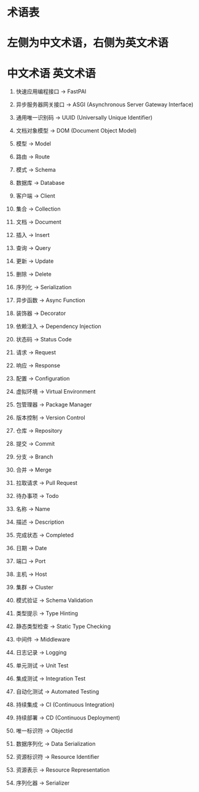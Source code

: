 # 术语表
# 左侧为中文术语，右侧为英文术语

# 中文术语      英文术语

1. 快速应用编程接口 → FastPAI

2. 异步服务器网关接口 → ASGI (Asynchronous Server Gateway Interface)

3. 通用唯一识别码 → UUID (Universally Unique Identifier)

4. 文档对象模型 → DOM (Document Object Model)

5. 模型 → Model

6. 路由 → Route

7. 模式 → Schema

8. 数据库 → Database

9. 客户端 → Client

10. 集合 → Collection

11. 文档 → Document

12. 插入 → Insert

13. 查询 → Query

14. 更新 → Update

15. 删除 → Delete

16. 序列化 →  Serialization

17. 异步函数 → Async Function

18. 装饰器 → Decorator

19. 依赖注入 → Dependency Injection

20. 状态码 → Status Code

21. 请求 → Request

22. 响应 → Response

23. 配置 → Configuration

24. 虚拟环境 → Virtual Environment

25. 包管理器 → Package Manager

26. 版本控制 → Version Control 

27. 仓库 → Repository

28. 提交 → Commit

29. 分支 → Branch

30. 合并 → Merge

31. 拉取请求 → Pull Request

32. 待办事项 → Todo

33. 名称 → Name

34. 描述 → Description

35. 完成状态 → Completed

36. 日期 → Date

37. 端口 → Port

38. 主机 → Host

39. 集群 → Cluster

40. 模式验证 → Schema Validation

41. 类型提示 → Type Hinting
 
42. 静态类型检查 → Static Type Checking

43. 中间件 → Middleware

44. 日志记录 → Logging

45. 单元测试 → Unit Test 

46. 集成测试 → Integration Test 

47. 自动化测试 → Automated Testing

48. 持续集成 → CI (Continuous Integration)

49. 持续部署 → CD (Continuous Deployment)

50. 唯一标识符 → ObjectId

51. 数据序列化 → Data Serialization 

52. 资源标识符 → Resource Identifier 

53. 资源表示 → Resource Representation

54. 序列化器  → Serializer

